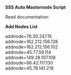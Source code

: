 <b>SSS Auto Masternode Script</b>
  
Read documentation: 

<b>Add Nodes List</b>

addnode=76.30.247.15</br>
addnode=162.212.156.128</br>
addnode=162.212.156.102</br>
addnode=45.77.59.114</br>
addnode=149.28.107.108</br>
addnode=66.42.117.130</br>
addnode=45.76.141.219</br>
